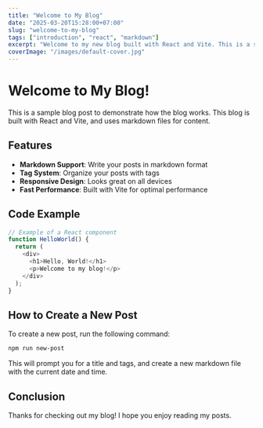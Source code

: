 ```yaml
---
title: "Welcome to My Blog"
date: "2025-03-20T15:28:00+07:00"
slug: "welcome-to-my-blog"
tags: ["introduction", "react", "markdown"]
excerpt: "Welcome to my new blog built with React and Vite. This is a sample post to demonstrate how the blog works."
coverImage: "/images/default-cover.jpg"
---
```


# Welcome to My Blog!

This is a sample blog post to demonstrate how the blog works. This blog is built with React and Vite, and uses markdown files for content.

## Features

- **Markdown Support**: Write your posts in markdown format
- **Tag System**: Organize your posts with tags
- **Responsive Design**: Looks great on all devices
- **Fast Performance**: Built with Vite for optimal performance

## Code Example

```javascript
// Example of a React component
function HelloWorld() {
  return (
    <div>
      <h1>Hello, World!</h1>
      <p>Welcome to my blog!</p>
    </div>
  );
}
```

## How to Create a New Post

To create a new post, run the following command:

```bash
npm run new-post
```

This will prompt you for a title and tags, and create a new markdown file with the current date and time.

## Conclusion

Thanks for checking out my blog! I hope you enjoy reading my posts.
